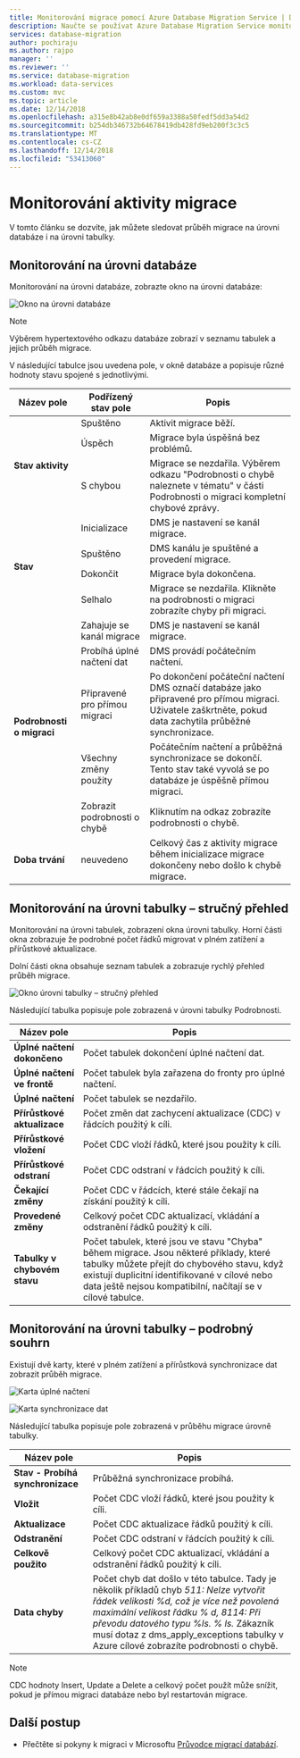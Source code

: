 ```yaml
---
title: Monitorování migrace pomocí Azure Database Migration Service | Dokumentace Microsoftu
description: Naučte se používat Azure Database Migration Service monitorování migrace.
services: database-migration
author: pochiraju
ms.author: rajpo
manager: ''
ms.reviewer: ''
ms.service: database-migration
ms.workload: data-services
ms.custom: mvc
ms.topic: article
ms.date: 12/14/2018
ms.openlocfilehash: a315e8b42ab8e0df659a3388a50fedf5dd3a54d2
ms.sourcegitcommit: b254db346732b64678419db428fd9eb200f3c3c5
ms.translationtype: MT
ms.contentlocale: cs-CZ
ms.lasthandoff: 12/14/2018
ms.locfileid: "53413060"
---
```

# <a name="monitor-migration-activity"></a>Monitorování aktivity migrace
V tomto článku se dozvíte, jak můžete sledovat průběh migrace na úrovni databáze i na úrovni tabulky.

## <a name="monitor-at-the-database-level"></a>Monitorování na úrovni databáze
Monitorování na úrovni databáze, zobrazte okno na úrovni databáze:

![Okno na úrovni databáze](media/how-to-monitor-migration-activity/dms-database-level-blade.png)

> [!NOTE]
> Výběrem hypertextového odkazu databáze zobrazí v seznamu tabulek a jejich průběh migrace.

V následující tabulce jsou uvedena pole, v okně databáze a popisuje různé hodnoty stavu spojené s jednotlivými.

<table id='overview' class='overview'>
  <thead>
    <tr>
      <th class="x-hidden-focus"><strong>Název pole</strong></th>
      <th><strong>Podřízený stav pole</strong></th>
      <th><strong>Popis</strong></th>
    </tr>
  </thead>
  <tbody>
    <tr>
      <td rowspan="3" class="ActivityStatus"><strong>Stav aktivity</strong></td>
      <td>Spuštěno</td>
      <td>Aktivit migrace běží.</td>
    </tr>
    <tr>
      <td>Úspěch</td>
      <td>Migrace byla úspěšná bez problémů.</td>
    </tr>
    <tr>
      <td>S chybou</td>
      <td>Migrace se nezdařila. Výběrem odkazu "Podrobnosti o chybě naleznete v tématu" v části Podrobnosti o migraci kompletní chybové zprávy.</td>
    </tr>
    <tr>
      <td rowspan="4" class="Status"><strong>Stav</strong></td>
      <td>Inicializace</td>
      <td>DMS je nastavení se kanál migrace.</td>
    </tr>
    <tr>
      <td>Spuštěno</td>
      <td>DMS kanálu je spuštěné a provedení migrace.</td>
    </tr>
    <tr>
      <td>Dokončit</td>
      <td>Migrace byla dokončena.</td>
    </tr>
    <tr>
      <td>Selhalo</td>
      <td>Migrace se nezdařila. Klikněte na podrobnosti o migraci zobrazíte chyby při migraci.</td>
    </tr>
    <tr>
      <td rowspan="5" class="migration-details"><strong>Podrobnosti o migraci</strong></td>
      <td>Zahajuje se kanál migrace</td>
      <td>DMS je nastavení se kanál migrace.</td>
    </tr>
    <tr>
      <td>Probíhá úplné načtení dat</td>
      <td>DMS provádí počátečním načtení.</td>
    </tr>
    <tr>
      <td>Připravené pro přímou migraci</td>
      <td>Po dokončení počáteční načtení DMS označí databáze jako připravené pro přímou migraci. Uživatele zaškrtněte, pokud data zachytila průběžné synchronizace.</td>
    </tr>
    <tr>
      <td>Všechny změny použity</td>
      <td>Počátečním načtení a průběžná synchronizace se dokončí. Tento stav také vyvolá se po databáze je úspěšně přímou migraci.</td>
    </tr>
    <tr>
      <td>Zobrazit podrobnosti o chybě</td>
      <td>Kliknutím na odkaz zobrazíte podrobnosti o chybě.</td>
    </tr>
    <tr>
      <td rowspan="1" class="duration"><strong>Doba trvání</strong></td>
      <td>neuvedeno</td>
      <td>Celkový čas z aktivity migrace během inicializace migrace dokončeny nebo došlo k chybě migrace.</td>
    </tr>
     </tbody>
</table>

## <a name="monitor-at-table-level--quick-summary"></a>Monitorování na úrovni tabulky – stručný přehled
Monitorování na úrovni tabulek, zobrazení okna úrovni tabulky. Horní části okna zobrazuje že podrobné počet řádků migrovat v plném zatížení a přírůstkové aktualizace. 

Dolní části okna obsahuje seznam tabulek a zobrazuje rychlý přehled průběh migrace.

![Okno úrovni tabulky – stručný přehled](media/how-to-monitor-migration-activity/dms-table-level-blade-summary.png)

Následující tabulka popisuje pole zobrazená v úrovni tabulky Podrobnosti.

| Název pole        | Popis       |
| ------------- | ------------- |
| **Úplné načtení dokončeno**      | Počet tabulek dokončení úplné načtení dat. |
| **Úplné načtení ve frontě**      | Počet tabulek byla zařazena do fronty pro úplné načtení.      |
| **Úplné načtení** | Počet tabulek se nezdařilo.      |
| **Přírůstkové aktualizace**      | Počet změn dat zachycení aktualizace (CDC) v řádcích použitý k cíli. |
| **Přírůstkové vložení**      | Počet CDC vloží řádků, které jsou použity k cíli.      |
| **Přírůstkové odstraní** | Počet CDC odstraní v řádcích použitý k cíli.      |
| **Čekající změny**      | Počet CDC v řádcích, které stále čekají na získání použitý k cíli. |
| **Provedené změny**      | Celkový počet CDC aktualizací, vkládání a odstranění řádků použitý k cíli.      |
| **Tabulky v chybovém stavu** | Počet tabulek, které jsou ve stavu "Chyba" během migrace. Jsou některé příklady, které tabulky můžete přejít do chybového stavu, když existují duplicitní identifikované v cílové nebo data ještě nejsou kompatibilní, načítají se v cílové tabulce.      |

## <a name="monitor-at-table-level--detailed-summary"></a>Monitorování na úrovni tabulky – podrobný souhrn
Existují dvě karty, které v plném zatížení a přírůstková synchronizace dat zobrazit průběh migrace.
    
![Karta úplné načtení](media/how-to-monitor-migration-activity/dms-full-load-tab.png)

![Karta synchronizace dat](media/how-to-monitor-migration-activity/dms-incremental-data-sync-tab.png)

Následující tabulka popisuje pole zobrazená v průběhu migrace úrovně tabulky.

| Název pole        | Popis       |
| ------------- | ------------- |
| **Stav - Probíhá synchronizace**      | Průběžná synchronizace probíhá. |
| **Vložit**      | Počet CDC vloží řádků, které jsou použity k cíli.      |
| **Aktualizace** | Počet CDC aktualizace řádků použitý k cíli.      |
| **Odstranění**      | Počet CDC odstraní v řádcích použitý k cíli. |
| **Celkově použito**      | Celkový počet CDC aktualizací, vkládání a odstranění řádků použitý k cíli. |
| **Data chyby** | Počet chyb dat došlo v této tabulce. Tady je několik příkladů chyb *511: Nelze vytvořit řádek velikosti %d, což je více než povolená maximální velikost řádku % d, 8114: Při převodu datového typu %ls. % ls.*  Zákazník musí dotaz z dms_apply_exceptions tabulky v Azure cílové zobrazíte podrobnosti o chybě.    |

> [!NOTE]
> CDC hodnoty Insert, Update a Delete a celkový počet použít může snížit, pokud je přímou migraci databáze nebo byl restartován migrace.

## <a name="next-steps"></a>Další postup
- Přečtěte si pokyny k migraci v Microsoftu [Průvodce migrací databází](https://datamigration.microsoft.com/).